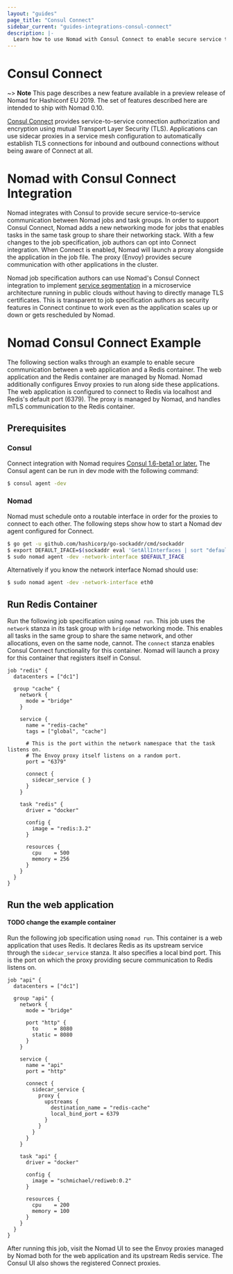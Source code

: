 ```yaml
---
layout: "guides"
page_title: "Consul Connect"
sidebar_current: "guides-integrations-consul-connect"
description: |-
  Learn how to use Nomad with Consul Connect to enable secure service to service communication
---
```


# Consul Connect

~> **Note** This page describes a new feature available in a preview release of Nomad for Hashiconf EU 2019.
The set of features described here are intended to ship with Nomad 0.10.

[Consul Connect](https://www.consul.io/docs/connect/index.html) provides service-to-service connection
authorization and encryption using mutual Transport Layer Security (TLS). Applications can use sidecar proxies in a service mesh
configuration to automatically establish TLS connections for inbound and outbound connections
without being aware of Connect at all.

# Nomad with Consul Connect Integration

Nomad integrates with Consul to provide secure service-to-service communication between
Nomad jobs and task groups. In order to support Consul Connect, Nomad adds a new networking
mode for jobs that enables tasks in the same task group to share their networking stack. With
a few changes to the job specification, job authors can opt into Connect integration. When Connect
is enabled, Nomad will launch a proxy alongside the application in the job file. The proxy (Envoy)
provides secure communication with other applications in the cluster.

Nomad job specification authors can use Nomad's Consul Connect integration to implement
[service segmentation](https://www.consul.io/segmentation.html) in a
microservice architecture running in public clouds without having to directly manage
TLS certificates. This is transparent to job specification authors as security features
in Connect continue to work even as the application scales up or down or gets rescheduled by Nomad.

# Nomad Consul Connect Example

The following section walks through an example to enable secure communication
between a web application and a Redis container. The web application and the
Redis container are managed by Nomad. Nomad additionally configures Envoy
proxies to run along side these applications. The web application is configured
to connect to Redis via localhost and Redis's default port (6379). The proxy is
managed by Nomad, and handles mTLS communication to the Redis container.

## Prerequisites

### Consul

Connect integration with Nomad requires [Consul 1.6-beta1 or
later.](https://releases.hashicorp.com/consul/1.6.0-beta1/) The
Consul agent can be run in dev mode with the following command:

```sh
$ consul agent -dev 
```

### Nomad

Nomad must schedule onto a routable interface in order for the proxies to
connect to each other. The following steps show how to start a Nomad dev agent
configured for Connect.

```sh
$ go get -u github.com/hashicorp/go-sockaddr/cmd/sockaddr
$ export DEFAULT_IFACE=$(sockaddr eval 'GetAllInterfaces | sort "default" | unique "name" | attr "name"')
$ sudo nomad agent -dev -network-interface $DEFAULT_IFACE
```

Alternatively if you know the network interface Nomad should use:

```sh
$ sudo nomad agent -dev -network-interface eth0
```

## Run Redis Container

Run the following job specification using `nomad run`. This job uses the
`network` stanza in its task group with `bridge` networking mode.  This enables
all tasks in the same group to share the same network, and other allocations,
even on the same node, cannot. The `connect` stanza enables Consul Connect
functionality for this container. Nomad will launch a proxy for this container
that registers itself in Consul.

```hcl
job "redis" {
  datacenters = ["dc1"]

  group "cache" {
    network {
      mode = "bridge"
    }

    service {
      name = "redis-cache"
      tags = ["global", "cache"]

      # This is the port within the network namespace that the task listens on.
      # The Envoy proxy itself listens on a random port.
      port = "6379"

      connect {
        sidecar_service { }
      }
    }

    task "redis" {
      driver = "docker"

      config {
        image = "redis:3.2"
      }

      resources {
        cpu    = 500
        memory = 256
      }
    }
  }
}
```

## Run the web application
#### TODO change the example container

Run the following job specification using `nomad run`. This container is a web application
that uses Redis. It declares Redis as its upstream service through the `sidecar_service` stanza.
It also specifies a local bind port. This is the port on which the proxy providing secure communication
to Redis listens on.

```hcl
job "api" {
  datacenters = ["dc1"]

  group "api" {
    network {
      mode = "bridge"

      port "http" {
        to     = 8080
        static = 8080
      }
    }

    service {
      name = "api"
      port = "http"

      connect {
        sidecar_service {
          proxy {
            upstreams {
              destination_name = "redis-cache"
              local_bind_port = 6379
            }
          }
        }
      }
    }

    task "api" {
      driver = "docker"

      config {
        image = "schmichael/rediweb:0.2"
      }

      resources {
        cpu    = 200
        memory = 100
      }
    }
  }
}
```

After running this job, visit the Nomad UI to see the Envoy proxies managed by Nomad
both for the web application and its upstream Redis service. The Consul UI also shows
the registered Connect proxies.
